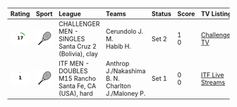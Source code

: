 | Rating                                                                                                                                 | Sport                                                                                                        | League                                                   | Teams                                                | Status   | Score   | TV Listing                                                                               |
|:---------------------------------------------------------------------------------------------------------------------------------------|:-------------------------------------------------------------------------------------------------------------|:---------------------------------------------------------|:-----------------------------------------------------|:---------|:--------|:-----------------------------------------------------------------------------------------|
| <img src="https://raw.githubusercontent.com/BlakeDuncan25/Donut-SVG-Ratings/bac4e4a278175106499642192132b1786a9aec38/17.svg" alt="17"> | <img src="https://raw.githubusercontent.com/BlakeDuncan25/Donut-SVG-Ratings/master/tennis.png" alt="Tennis"> | CHALLENGER MEN - SINGLES<br>Santa Cruz 2 (Bolivia), clay | Cerundolo J. M.<br>Habib H.                          | Set 2    | 1<br>0  | <a href="https://www.atptour.com/en/atp-challenger-tour/challenger-tv">Challenger TV</a> |
| <img src="https://raw.githubusercontent.com/BlakeDuncan25/Donut-SVG-Ratings/bac4e4a278175106499642192132b1786a9aec38/1.svg" alt="1">   | <img src="https://raw.githubusercontent.com/BlakeDuncan25/Donut-SVG-Ratings/master/tennis.png" alt="Tennis"> | ITF MEN - DOUBLES<br>M15 Rancho Santa Fe, CA (USA), hard | Anthrop J./Nakashima B. N.<br>Charlton J./Maloney P. | Set 1    | 0<br>0  | <a href="https://live.itftennis.com/en/live-streams/">ITF Live Streams</a>               |